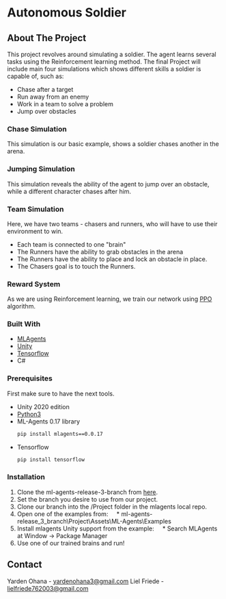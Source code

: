 # Autonomous Soldier

## About The Project

This project revolves around simulating a soldier. The agent learns several tasks using the Reinforcement learning method. 
The final Project will include main four simulations which shows different skills a soldier is capable of, such as:
* Chase after a target
* Run away from an enemy
* Work in a team to solve a problem
* Jump over obstacles

### Chase Simulation
This simulation is our basic example, shows a soldier chases another in the arena.

### Jumping Simulation
This simulation reveals the ability of the agent to jump over an obstacle, while a different character chases after him.

### Team Simulation
Here, we have two teams - chasers and runners, who will have to use their environment to win. 
* Each team is connected to one "brain"
* The Runners have the ability to grab obstacles in the arena
* The Runners have the ability to place and lock an obstacle in place.
* The Chasers goal is to touch the Runners.

### Reward System
As we are using Reinforcement learning, we train our network using [PPO](https://openai.com/blog/openai-baselines-ppo/) algorithm.

### Built With

* [MLAgents](https://github.com/Unity-Technologies/ml-agents)
* [Unity](https://unity3d.com)
* [Tensorflow](https://www.tensorflow.org/)
* C#

### Prerequisites

First make sure to have the next tools.
* Unity 2020 edition
* [Python3](https://www.python.org/downloads/)
* ML-Agents 0.17 library
  ```sh
  pip install mlagents==0.0.17
  ```
* Tensorflow
  ```sh
  pip install tensorflow
  ```
  
### Installation
1) Clone the ml-agents-release-3-branch from [here](https://github.com/Unity-Technologies/ml-agents).
2) Set the branch you desire to use from our project.
3) Clone our branch into the /Project folder in the mlagents local repo.
4) Open one of the examples from:
&nbsp;&nbsp;&nbsp;&nbsp;* ml-agents-release_3_branch\Project\Assets\ML-Agents\Examples
5) Install mlagents Unity support from the example:
&nbsp;&nbsp;&nbsp;&nbsp;* Search MLAgents at Window -> Package Manager
6) Use one of our trained brains and run!

<!-- CONTACT -->
## Contact

Yarden Ohana - yardenohana3@gmail.com
Liel Friede - lielfriede762003@gmail.com
